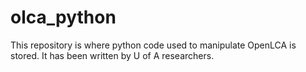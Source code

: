 # olca_python

This repository is where python code used to manipulate OpenLCA is stored. It has been written by U of A researchers.
